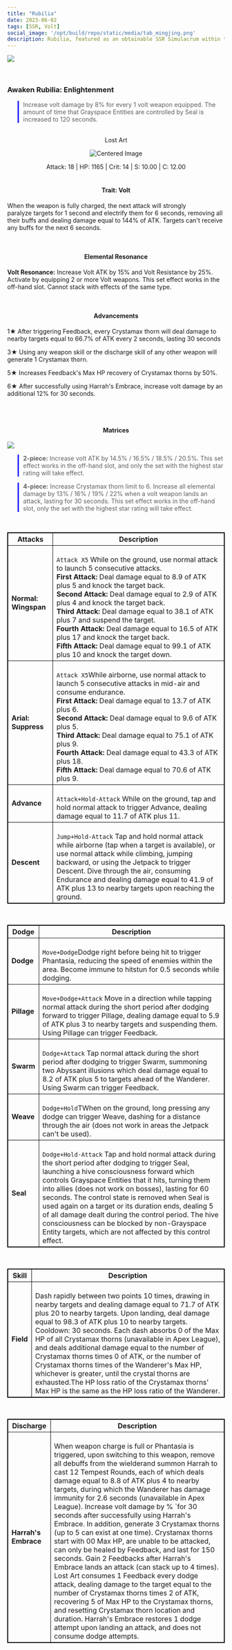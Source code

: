 ```yaml
---
title: "Rubilia"
date: 2023-06-02
tags: [SSR, Volt]
social_image: '/opt/build/repo/static/media/tab_mingjing.png'
description: Rubilia, featured as an obtainable SSR Simulacrum within the simulacrum system, associated with the weapon Lost Art.
---
```




![](https://telegra.ph/file/cf9ceaf192d1ca4148b0e.png)


</br>

### Awaken Rubilia: Enlightenment

> Increase volt damage by 8% for every 1 volt weapon equipped. The amount of time that Grayspace Entities are controlled by Seal is increased to 120 seconds.

</br>

<center>Lost Art</center>

<p align="center">
    <img src="https://telegra.ph/file/dc10128262fa1cafb115d.png" alt="Centered Image">
</p>



<center> Attack: 18 | HP: 1165 | Crit: 14 | S: 10.00 | C: 12.00</center>

</br>

<h4 style="text-align: center;"> Trait: Volt </h4>


When the weapon is fully charged, the next attack will strongly paralyze targets for 1 second and electrify them for 6 seconds, removing all their buffs and dealing damage equal to 144% of ATK. Targets can't receive any buffs for the next 6 seconds.

</br>

<h4 style="text-align: center;"> Elemental Resonance </h4>

**Volt Resonance:** Increase Volt ATK by 15% and Volt Resistance by 25%. Activate by equipping 2 or more Volt weapons. This set effect works in the off-hand slot. Cannot stack with effects of the same type.

</br>

<h4 style="text-align: center;"> Advancements </h4>

1★ After triggering Feedback, every Crystamax thorn will deal damage to nearby targets equal to 66.7% of ATK every 2 seconds, lasting 30 seconds

3★  Using any weapon skill or the discharge skill of any other weapon will generate 1 Crystamax thorn.

5★  Increases Feedback's Max HP recovery of Crystamax thorns by 50%.

6★  After successfully using Harrah's Embrace, increase volt damage by an additional 12% for 30 seconds.

</br> 
</br>

<h4 style="text-align: center;"> Matrices </h4>

![](https://telegra.ph/file/d188583ef4e4fc96c8e0e.png)

> **2-piece:** Increase volt ATK by 14.5% / 16.5% / 18.5% / 20.5%. This set effect works in the off-hand slot, and only the set with the highest star rating will take effect.

> **4-piece:** Increase Crystamax thorn limit to 6. Increase all elemental damage by 13% / 16% / 19% / 22% when a volt weapon lands an attack, lasting for 30 seconds. This set effect works in the off-hand slot, only the set with the highest star rating will take effect.



<style>
table {
    border-collapse: collapse;
}
table, th, td {
   border: 1.5px solid black;
}
blockquote {
    border-left: solid blue;
    padding-left: 10px;
}
</style>


</br>

|   Attacks        | Description                                                  |
|-----------------|---------------------------------------------------------------|
| **Normal: Wingspan** | </br> `Attack X5` While on the ground, use normal attack to launch 5 consecutive attacks.</br> **First Attack:**  Deal damage equal to 8.9 of ATK plus 5 and knock the target back.</br> **Second Attack:**  Deal damage equal to 2.9 of ATK plus 4 and knock the target back.</br> **Third Attack:** Deal damage equal to 38.1 of ATK plus 7 and suspend the target.</br> **Fourth Attack:** Deal damage equal to 16.5 of ATK plus 17 and knock the target back.</br>**Fifth Attack:** Deal damage equal to 99.1 of ATK plus 10 and knock the target down.| 
|  **Arial: Suppress**|  </br> `Attack X5`While airborne, use normal attack to launch 5 consecutive attacks in mid-air and consume endurance.</br>**First Attack:**  Deal damage equal to 13.7 of ATK plus 6.</br>**Second Attack:** Deal damage equal to 9.6 of ATK plus 5. </br>**Third Attack:**  Deal damage equal to 75.1 of ATK plus 9. </br>**Fourth Attack:** Deal damage equal to 43.3 of ATK plus 18. </br>**Fifth Attack:**  Deal damage equal to 70.6 of ATK plus 9.|
| **Advance**| </br> `Attack+Hold-Attack` While on the ground, tap and hold normal attack to trigger Advance, dealing damage equal to 11.7 of ATK plus 11.|
|**Descent**|</br>`Jump+Hold-Attack` Tap and hold normal attack while airborne (tap when a target is available), or use normal attack while climbing, jumping backward, or using the Jetpack to trigger Descent. Dive through the air, consuming Endurance and dealing damage equal to 41.9 of ATK plus 13 to nearby targets upon reaching the ground.|


</br>

|   Dodge        | Description                                                  |
|-----------------|---------------------------------------------------------------|
| **Dodge**| </br> `Move+Dodge`Dodge right before being hit to trigger Phantasia, reducing the speed of enemies within the area. Become immune to hitstun for 0.5 seconds while dodging.|
|**Pillage**| </br>  `Move+Dodge+Attack` Move in a direction while tapping normal attack during the short period after dodging forward to trigger Pillage, dealing damage equal to 5.9 of ATK plus 3 to nearby targets and suspending them. Using Pillage can trigger Feedback.|
|**Swarm**| </br>  `Dodge+Attack` Tap normal attack during the short period after dodging to trigger Swarm, summoning two Abyssant illusions which deal damage equal to 8.2 of ATK plus 5 to targets ahead of the Wanderer. Using Swarm can trigger Feedback.|
|**Weave**| </br>  `Dodge+Hold`TWhen on the ground, long pressing any dodge can trigger Weave, dashing for a distance through the air (does not work in areas the Jetpack can't be used).|
|**Seal**| </br> `Dodge+Hold-Attack` Tap and hold normal attack during the short period after dodging to trigger Seal, launching a hive consciousness forward which controls Grayspace Entities that it hits, turning them into allies (does not work on bosses), lasting for 60 seconds. The control state is removed when Seal is used again on a target or its duration ends, dealing 5 of all damage dealt during the control period. The hive consciousness can be blocked by non-Grayspace Entity targets, which are not affected by this control effect.|

</br>

|   Skill        | Description                                                  |
|-----------------|---------------------------------------------------------------|
| **Field**| </br> Dash rapidly between two points 10 times, drawing in nearby targets and dealing damage equal to 71.7 of ATK plus 20 to nearby targets. Upon landing, deal damage equal to 98.3 of ATK plus 10 to nearby targets. Cooldown: 30 seconds. Each dash absorbs 0 of the Max HP of all Crystamax thorns (unavailable in Apex League), and deals additional damage equal to the number of Crystamax thorns times 0 of ATK, or the number of Crystamax thorns times  of the Wanderer's Max HP, whichever is greater, until the crystal thorns are exhausted.The HP loss ratio of the Crystamax thorns' Max HP is the same as the HP loss ratio of the Wanderer.|

</br>

|   Discharge        | Description                                                  |
|-----------------|---------------------------------------------------------------|
| **Harrah's Embrace**| </br> When weapon charge is full or Phantasia is triggered, upon switching to this weapon, remove all debuffs from the wielderand summon Harrah to cast 12 Tempest Rounds, each of which deals damage equal to 8.8 of ATK plus 4 to nearby targets, during which the Wanderer has damage immunity for 2.6 seconds (unavailable in Apex League). Increase volt damage by % `for 30 seconds after successfully using Harrah's Embrace. In addition, generate 3 Crystamax thorns (up to 5 can exist at one time). Crystamax thorns start with 00 Max HP, are unable to be attacked, can only be healed by Feedback, and last for 150 seconds. Gain 2 Feedbacks after Harrah's Embrace lands an attack (can stack up to 4 times). Lost Art consumes 1 Feedback every dodge attack, dealing damage to the target equal to the number of Crystamax thorns times 2 of ATK, recovering 5 of Max HP to the Crystamax thorns, and resetting Crystamax thorn location and duration. Harrah's Embrace restores 1 dodge attempt upon landing an attack, and does not consume dodge attempts.|
